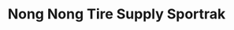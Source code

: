 ---
title: "Nong Nong Tire Supply Sportrak"
url: /tuguegarao/nong-nong-tire-supply-sportrak/
shop: tyres
---